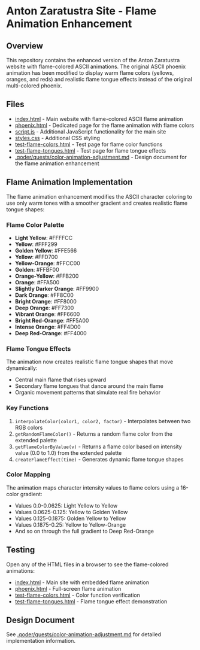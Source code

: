 # Anton Zaratustra Site - Flame Animation Enhancement

## Overview

This repository contains the enhanced version of the Anton Zaratustra website with flame-colored ASCII animations. The original ASCII phoenix animation has been modified to display warm flame colors (yellows, oranges, and reds) and realistic flame tongue effects instead of the original multi-colored phoenix.

## Files

- [index.html](file:///Users/antonzaratustra/Projects/anton-zaratustra%20site/antonzaratustra-site/index.html) - Main website with flame-colored ASCII flame animation
- [phoenix.html](file:///Users/antonzaratustra/Projects/anton-zaratustra%20site/antonzaratustra-site/phoenix.html) - Dedicated page for the flame animation with flame colors
- [script.js](file:///Users/antonzaratustra/Projects/anton-zaratustra%20site/antonzaratustra-site/script.js) - Additional JavaScript functionality for the main site
- [styles.css](file:///Users/antonzaratustra/Projects/anton-zaratustra%20site/antonzaratustra-site/styles.css) - Additional CSS styling
- [test-flame-colors.html](file:///Users/antonzaratustra/Projects/anton-zaratustra%20site/antonzaratustra-site/test-flame-colors.html) - Test page for flame color functions
- [test-flame-tongues.html](file:///Users/antonzaratustra/Projects/anton-zaratustra%20site/antonzaratustra-site/test-flame-tongues.html) - Test page for flame tongue effects
- [.qoder/quests/color-animation-adjustment.md](file:///Users/antonzaratustra/Projects/antonzaratustra%20site/antonzaratustra-site/.qoder/quests/color-animation-adjustment.md) - Design document for the flame animation enhancement

## Flame Animation Implementation

The flame animation enhancement modifies the ASCII character coloring to use only warm tones with a smoother gradient and creates realistic flame tongue shapes:

### Flame Color Palette

- **Light Yellow**: #FFFFCC
- **Yellow**: #FFF299
- **Golden Yellow**: #FFE566
- **Yellow**: #FFD700
- **Yellow-Orange**: #FFCC00
- **Golden**: #FFBF00
- **Orange-Yellow**: #FFB200
- **Orange**: #FFA500
- **Slightly Darker Orange**: #FF9900
- **Dark Orange**: #FF8C00
- **Bright Orange**: #FF8000
- **Deep Orange**: #FF7300
- **Vibrant Orange**: #FF6600
- **Bright Red-Orange**: #FF5A00
- **Intense Orange**: #FF4D00
- **Deep Red-Orange**: #FF4000

### Flame Tongue Effects

The animation now creates realistic flame tongue shapes that move dynamically:
- Central main flame that rises upward
- Secondary flame tongues that dance around the main flame
- Organic movement patterns that simulate real fire behavior

### Key Functions

1. `interpolateColor(color1, color2, factor)` - Interpolates between two RGB colors
2. `getRandomFlameColor()` - Returns a random flame color from the extended palette
3. `getFlameColorByValue(v)` - Returns a flame color based on intensity value (0.0 to 1.0) from the extended palette
4. `createFlameEffect(time)` - Generates dynamic flame tongue shapes

### Color Mapping

The animation maps character intensity values to flame colors using a 16-color gradient:
- Values 0.0-0.0625: Light Yellow to Yellow
- Values 0.0625-0.125: Yellow to Golden Yellow
- Values 0.125-0.1875: Golden Yellow to Yellow
- Values 0.1875-0.25: Yellow to Yellow-Orange
- And so on through the full gradient to Deep Red-Orange

## Testing

Open any of the HTML files in a browser to see the flame-colored animations:

- [index.html](file:///Users/antonzaratustra/Projects/anton-zaratustra%20site/antonzaratustra-site/index.html) - Main site with embedded flame animation
- [phoenix.html](file:///Users/antonzaratustra/Projects/anton-zaratustra%20site/antonzaratustra-site/phoenix.html) - Full-screen flame animation
- [test-flame-colors.html](file:///Users/antonzaratustra/Projects/anton-zaratustra%20site/antonzaratustra-site/test-flame-colors.html) - Color function verification
- [test-flame-tongues.html](file:///Users/antonzaratustra/Projects/anton-zaratustra%20site/antonzaratustra-site/test-flame-tongues.html) - Flame tongue effect demonstration

## Design Document

See [.qoder/quests/color-animation-adjustment.md](file:///Users/antonzaratustra/Projects/antonzaratustra%20site/antonzaratustra-site/.qoder/quests/color-animation-adjustment.md) for detailed implementation information.